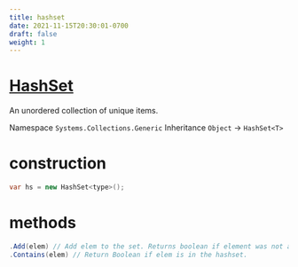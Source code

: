 ```yaml
---
title: hashset
date: 2021-11-15T20:30:01-0700
draft: false
weight: 1
---
```


# [HashSet](https://docs.microsoft.com/en-us/dotnet/api/system.collections.generic.hashset-1?view=net-6.0)
An unordered collection of unique items.

Namespace 
`Systems.Collections.Generic`
Inheritance 
`Object` -> `HashSet<T>`

# construction
```cs
var hs = new HashSet<type>();
```
# methods
```cs
.Add(elem) // Add elem to the set. Returns boolean if element was not already in the set.
.Contains(elem) // Return Boolean if elem is in the hashset.
